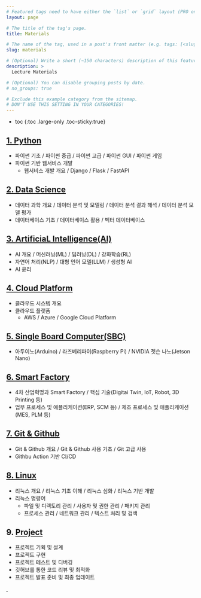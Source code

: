 ```yaml
---
# Featured tags need to have either the `list` or `grid` layout (PRO only).
layout: page

# The title of the tag's page.
title: Materials

# The name of the tag, used in a post's front matter (e.g. tags: [<slug>]).
slug: materials

# (Optional) Write a short (~150 characters) description of this featured tag.
description: >
  Lecture Materials

# (Optional) You can disable grouping posts by date.
# no_groups: true

# Exclude this example category from the sitemap.
# DON'T USE THIS SETTING IN YOUR CATEGORIES!
---
```

* toc
{:toc .large-only .toc-sticky:true}

## [1. Python](/materials/01_Python)
- 파이썬 기초 / 파이썬 중급 / 파이썬 고급 / 파이썬 GUI / 파이썬 게임
- 파이썬 기반 웹서비스 개발
    - 웹서비스 개발 개요 / Django / Flask / FastAPI

## [2. Data Science](/materials/02_DataScience)
- 데이터 과학 개요 / 데이터 분석 및 모델링 / 데이터 분석 결과 해석 / 데이터 분석 모델 평가
- 데이터베이스 기초 / 데이터베이스 활용 / 벡터 데이터베이스

## [3. ArtificiaL Intelligence(AI)](/materials/03_AI)
- AI 개요 / 머신러닝(ML) / 딥러닝(DL) / 강화학습(RL)
- 자연어 처리(NLP) / 대형 언어 모델(LLM) / 생성형 AI
- AI 윤리

## [4. Cloud Platform](/materials/04_CloudPlatform)
- 클라우드 시스템 개요
- 클라우드 플랫폼
    - AWS / Azure / Google Cloud Platform
 
## [5. Single Board Computer(SBC)](/materials/05_SBC)
- 아두이노(Arduino) / 라즈베리파이(Raspberry Pi) / NVIDIA 젯슨 나노(Jetson Nano)

## [6. Smart Factory](/materials/06_SmartFactory)
- 4차 산업혁명과 Smart Factory / 핵심 기술(Digitai Twin, IoT, Robot, 3D Printing 등)
- 업무 프로세스 및 애플리케이션(ERP, SCM 등) / 제조 프로세스 및 애플리케이션(MES, PLM 등)

## [7. Git & Github](/materials/07_Github)
- Git & Github 개요 / Git & Github 사용 기초 / Git 고급 사용 
- Githbu Action 기반 CI/CD

## [8. Linux](/materials/08_Linux)
- 리눅스 개요 / 리눅스 기초 이해 / 리눅스 심화 / 리눅스 기반 개발
- 리눅스 명령어
    - 파일 및 디렉토리 관리 / 사용자 및 권한 관리 / 패키지 관리
    - 프로세스 관리 / 네트워크 관리 / 텍스트 처리 및 검색

## 9. [Project](/materials/09_Project)
- 프로젝트 기획 및 설계
- 프로젝트 구현
- 프로젝트 테스트 및 디버깅
- 깃허브를 통한 코드 리뷰 및 최적화
- 프로젝트 발표 준비 및 최종 업데이트


[&nbsp;](/materials/99_Test)